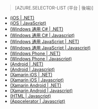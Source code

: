 > [AZURE.SELECTOR-LIST (平台 | 後端)]
- [(iOS | .NET)](/zh-tw/documentation/articles/mobile-services-dotnet-backend-ios-get-started-users/)
- [(iOS | JavaScript)](/zh-tw/documentation/articles/mobile-services-ios-get-started-users/)
- [(Windows 通用 C# | .NET)](/zh-tw/documentation/articles/mobile-services-dotnet-backend-windows-universal-dotnet-get-started-users/)
- [(Windows 通用 C# | Javascript)](/zh-tw/documentation/articles/mobile-services-javascript-backend-windows-universal-dotnet-get-started-users/)
- [(Windows 通用 JavaScript | .NET)](/zh-tw/documentation/articles/mobile-services-dotnet-backend-windows-store-javascript-get-started-users/)
- [(Windows 通用 JavaScript | Javascript)](/zh-tw/documentation/articles/mobile-services-windows-store-javascript-get-started-users/)
- [(Windows Phone | .NET)](/zh-tw/documentation/articles/mobile-services-dotnet-backend-windows-phone-get-started-users/)
- [(Windows Phone | Javascript)](/zh-tw/documentation/articles/mobile-services-windows-phone-get-started-users/)
- [(Android | .NET)](/zh-tw/documentation/articles/mobile-services-dotnet-backend-android-get-started-users/)
- [(Android | Javascript)](/zh-tw/documentation/articles/mobile-services-android-get-started-users/)
- [(Xamarin iOS | .NET)](/zh-tw/documentation/articles/mobile-services-dotnet-backend-xamarin-ios-get-started-users/)
- [(Xamarin iOS | Javascript)](/zh-tw/documentation/articles/partner-xamarin-mobile-services-ios-get-started-users/)
- [(Xamarin Android | .NET)](/zh-tw/documentation/articles/mobile-services-dotnet-backend-xamarin-android-get-started-users/)
- [(Xamarin Android | Javascript)](/zh-tw/documentation/articles/partner-xamarin-mobile-services-android-get-started-users/)
- [(HTML | Javascript)](/zh-tw/documentation/articles/mobile-services-html-get-started-users/)
- [(Appcelerator | Javascript)](/zh-tw/documentation/articles/partner-appcelerator-mobile-services-javascript-backend-appcelerator-get-started-users/)

<!--HONumber=42-->
